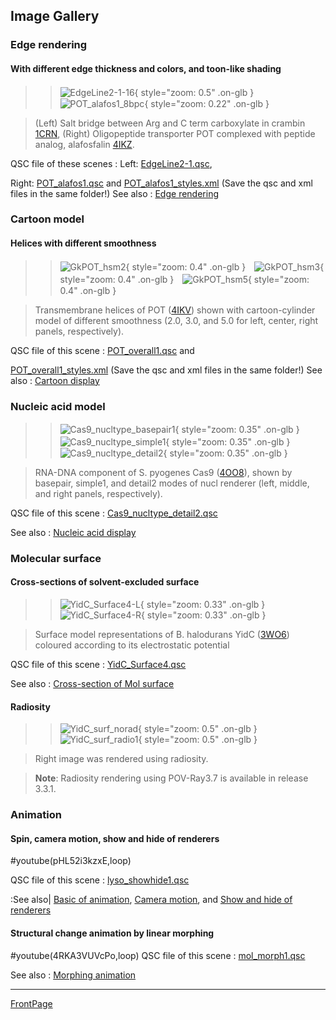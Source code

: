 ## Image Gallery

### Edge rendering

#### With different edge thickness and colors, and toon-like shading

>>![EdgeLine2-1-16](../assets/images/Gallery/EdgeLine2-1-16.png){ style="zoom: 0.5" .on-glb }&#12288;&#12288;&#12288;&#12288;&#12288;![POT_alafos1_8bpc](../assets/images/Gallery/POT_alafos1_8bpc.png){ style="zoom: 0.22" .on-glb }

>(Left) Salt bridge between Arg and C term carboxylate in crambin [1CRN](http://www.rcsb.org/pdb/explore.do?structureId=1CRN), (Right) Oligopeptide transporter POT complexed with peptide analog, alafosfalin [4IKZ](http://www.rcsb.org/pdb/explore.do?structureId=4IKZ).

QSC file of these scenes
:   Left: [EdgeLine2-1.qsc](http://downloads.sourceforge.net/project/cuemol/sample-files/2.2/EdgeLine2-1.qsc),<br />

Right: [POT_alafos1.qsc](http://downloads.sourceforge.net/project/cuemol/sample-files/2.2/POT_alafos1.qsc) and
[POT_alafos1_styles.xml](http://downloads.sourceforge.net/project/cuemol/sample-files/2.2/POT_alafos1_styles.xml)
(Save the qsc and xml files in the same folder!)
See also
:   [Edge rendering](http://translate.google.co.jp/translate?sl=ja&tl=en&u=http%3A%2F%2Fcuemol.sourceforge.jp%2Fja%2Findex%3Fcuemol2%2FEdgeLines)




### Cartoon model
#### Helices with different smoothness

>>![GkPOT_hsm2](../assets/images/Gallery/GkPOT_hsm2.png){ style="zoom: 0.4" .on-glb }&#12288;![GkPOT_hsm3](../assets/images/Gallery/GkPOT_hsm3.png){ style="zoom: 0.4" .on-glb }&#12288;![GkPOT_hsm5](../assets/images/Gallery/GkPOT_hsm5.png){ style="zoom: 0.4" .on-glb }

> Transmembrane helices of POT ([4IKV](http://www.rcsb.org/pdb/explore.do?structureId=4IKV)) shown with cartoon-cylinder model of different smoothness (2.0, 3.0, and 5.0 for left, center, right panels, respectively).

QSC file of this scene
:   [POT_overall1.qsc](http://downloads.sourceforge.net/project/cuemol/sample-files/2.2/POT_overall1.qsc) and

[POT_overall1_styles.xml](http://downloads.sourceforge.net/project/cuemol/sample-files/2.2/POT_overall1_styles.xml)
(Save the qsc and xml files in the same folder!)
See also
:   [Cartoon display](http://translate.google.co.jp/translate?sl=ja&tl=en&u=http%3A%2F%2Fcuemol.sourceforge.jp%2Fja%2Findex%3Fcuemol2%2FCartoonRenderer)


### Nucleic acid model

>>![Cas9_nucltype_basepair1](../assets/images/Gallery/Cas9_nucltype_basepair1.png){ style="zoom: 0.35" .on-glb }&#12288;
![Cas9_nucltype_simple1](../assets/images/Gallery/Cas9_nucltype_simple1.png){ style="zoom: 0.35" .on-glb }&#12288;
![Cas9_nucltype_detail2](../assets/images/Gallery/Cas9_nucltype_detail2.png){ style="zoom: 0.35" .on-glb }

> RNA-DNA component of S. pyogenes Cas9 ([4OO8](http://www.rcsb.org/pdb/explore.do?structureId=4OO8)), shown by basepair, simple1, and detail2 modes of nucl renderer (left, middle, and right panels, respectively).

QSC file of this scene
:   [Cas9_nucltype_detail2.qsc](http://downloads.sourceforge.net/project/cuemol/sample-files/2.2/Cas9_nucltype_detail2)

See also
:   [Nucleic acid display](http://translate.google.co.jp/translate?sl=ja&tl=en&u=http%3A%2F%2Fcuemol.sourceforge.jp%2Fja%2Findex%3Fcuemol2%2FNARenderer)





### Molecular surface
#### Cross-sections of solvent-excluded surface


>> ![YidC_Surface4-L](../assets/images/Gallery/YidC_Surface4-L.png){ style="zoom: 0.33" .on-glb }![YidC_Surface4-R](../assets/images/Gallery/YidC_Surface4-R.png){ style="zoom: 0.33" .on-glb }

> Surface model representations of B. halodurans YidC ([3WO6](http://www.rcsb.org/pdb/explore.do?structureId=3WO6)) coloured according to its electrostatic potential

QSC file of this scene
:   [YidC_Surface4.qsc](http://downloads.sourceforge.net/project/cuemol/sample-files/2.2/YidC_Surface4.qsc)

See also
:   [Cross-section of Mol surface](http://translate.google.co.jp/translate?sl=ja&tl=en&u=http%3A%2F%2Fcuemol.sourceforge.jp%2Fja%2Findex%3Fcuemol2%2FMolSurfCut)


#### Radiosity

>> ![YidC_surf_norad](../assets/images/Gallery/YidC_surf_norad.jpg){ style="zoom: 0.5" .on-glb }![YidC_surf_radio1](../assets/images/Gallery/YidC_surf_radio1.jpg){ style="zoom: 0.5" .on-glb }

> Right image was rendered using radiosity.

> **Note**: Radiosity rendering using POV-Ray3.7 is available in release 3.3.1.

### Animation
#### Spin, camera motion, show and hide of renderers
#youtube(pHL52i3kzxE,loop)

QSC file of this scene
:   [lyso_showhide1.qsc](http://downloads.sourceforge.net/project/cuemol/sample-files/2.1.0.241/lyso_showhide1.qsc)

:See also|
[Basic of animation](http://translate.google.co.jp/translate?sl=ja&tl=en&u=http%3A%2F%2Fcuemol.sourceforge.jp%2Fja%2Findex%3Fcuemol2%2FAnim_Basic),
[Camera motion](http://translate.google.co.jp/translate?sl=ja&tl=en&u=http%3A%2F%2Fcuemol.sourceforge.jp%2Fja%2Findex%3Fcuemol2%2FAnim_CameraMotion),
and [Show and hide of renderers](http://translate.google.co.jp/translate?sl=ja&tl=en&u=http%3A%2F%2Fcuemol.sourceforge.jp%2Fja%2Findex%3Fcuemol2%2FAnim_ShowHide)


#### Structural change animation by linear morphing
#youtube(4RKA3VUVcPo,loop)
QSC file of this scene
:   [mol_morph1.qsc](http://downloads.sourceforge.net/project/cuemol/sample-files/2.2/mol_morph1.qsc)

See also
:   [Morphing animation](http://translate.google.co.jp/translate?sl=ja&tl=en&u=http%3A%2F%2Fcuemol.sourceforge.jp%2Fja%2Findex%3Fcuemol2%2FAnim_MolMorph)



------
[FrontPage](../en/FrontPage)
